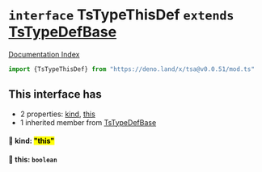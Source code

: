 # `interface` TsTypeThisDef `extends` [TsTypeDefBase](../private.interface.TsTypeDefBase/README.md)

[Documentation Index](../README.md)

```ts
import {TsTypeThisDef} from "https://deno.land/x/tsa@v0.0.51/mod.ts"
```

## This interface has

- 2 properties:
[kind](#-kind-this),
[this](#-this-boolean)
- 1 inherited member from [TsTypeDefBase](../private.interface.TsTypeDefBase/README.md)


#### 📄 kind: <mark>"this"</mark>



#### 📄 this: `boolean`



